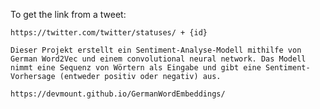 To get the link from a tweet:
    
    https://twitter.com/twitter/statuses/ + {id} 
    
    Dieser Projekt erstellt ein Sentiment-Analyse-Modell mithilfe von German Word2Vec und einem convolutional neural network. Das Modell nimmt eine Sequenz von Wörtern als Eingabe und gibt eine Sentiment-Vorhersage (entweder positiv oder negativ) aus.
    
    https://devmount.github.io/GermanWordEmbeddings/
